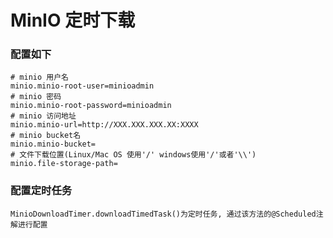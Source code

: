 # MinIO 定时下载

### 配置如下
```
# minio 用户名
minio.minio-root-user=minioadmin
# minio 密码
minio.minio-root-password=minioadmin
# minio 访问地址
minio.minio-url=http://XXX.XXX.XXX.XX:XXXX
# minio bucket名
minio.minio-bucket=
# 文件下载位置(Linux/Mac OS 使用'/' windows使用'/'或者'\\')
minio.file-storage-path=
```

### 配置定时任务
```MinioDownloadTimer.downloadTimedTask()为定时任务, 通过该方法的@Scheduled注解进行配置```
